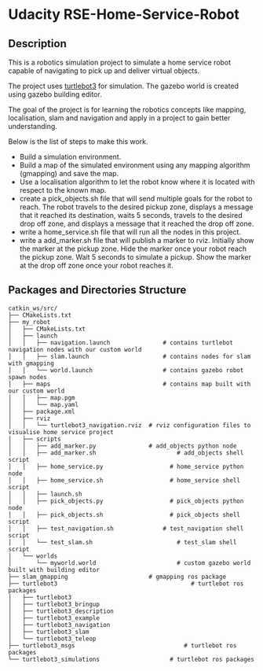 # Udacity RSE-Home-Service-Robot

## Description
  This is a robotics simulation project to simulate a home service robot capable of navigating to pick up and deliver virtual objects. 
  
  The project uses [turtlebot3](https://wiki.ros.org/turtlebot3) for simulation. The gazebo world is created using gazebo building editor.

  The goal of the project is for learning the robotics concepts like mapping, localisation, slam and navigation and apply in a project to gain better understanding.
  
  Below is the list of steps to make this work.
  - Build a simulation environment.
  - Build a map of the simulated environment using any mapping algorithm (gmapping) and save the map.
  - Use a localisation algorithm to let the robot know where it is located with respect to the known map.
  - create a pick_objects.sh file that will send multiple goals for the robot to reach. The robot travels to the desired pickup zone, displays a message that it reached its destination, waits 5 seconds, travels to the desired drop off zone, and displays a message that it reached the drop off zone.
  - write a home_service.sh file that will run all the nodes in this project.
  - write a add_marker.sh file that will publish a marker to rviz. Initially show the marker at the pickup zone. Hide the marker once your robot reach the pickup zone. Wait 5 seconds to simulate a pickup. Show the marker at the drop off zone once your robot reaches it.

## Packages and Directories Structure
    catkin_ws/src/
    ├── CMakeLists.txt
    ├── my_robot
    │   ├── CMakeLists.txt
    │   ├── launch
    │   │   ├── navigation.launch 			    # contains turtlebot navigation nodes with our custom world 
    │   │   ├── slam.launch       			    # contains nodes for slam with gmapping  
    │   │   └── world.launch      			    # contains gazebo robot spawn nodes 
    │   ├── maps                  			    # contains map built with our custom world
    │   │   ├── map.pgm           
    │   │   └── map.yaml
    │   ├── package.xml
    │   ├── rviz
    │   │   └── turtlebot3_navigation.rviz  # rviz configuration files to visualise home service project
    │   ├── scripts
    │   │   ├── add_marker.py               # add_objects python node  
    │   │   ├── add_marker.sh				        # add_objects shell script 
    │   │   ├── home_service.py				      # home_service python node 
    │   │   ├── home_service.sh				      # home_service shell script 
    │   │   ├── launch.sh
    │   │   ├── pick_objects.py				      # pick_objects python node
    │   │   ├── pick_objects.sh				      # pick_objects shell script
    │   │   ├── test_navigation.sh			    # test_navigation shell script
    │   │   └── test_slam.sh				        # test_slam shell script
    │   └── worlds
    │       └── myworld.world				        # custom gazebo world built with building editor
    ├── slam_gmapping                       # gmapping ros package
    ├── turtlebot3							            # turtlebot ros packages	
    │   ├── turtlebot3
    │   ├── turtlebot3_bringup
    │   ├── turtlebot3_description
    │   ├── turtlebot3_example
    │   ├── turtlebot3_navigation
    │   ├── turtlebot3_slam
    │   └── turtlebot3_teleop
    ├── turtlebot3_msgs						          # turtlebot ros packages
    └── turtlebot3_simulations				      # turtlebot ros packages

  
